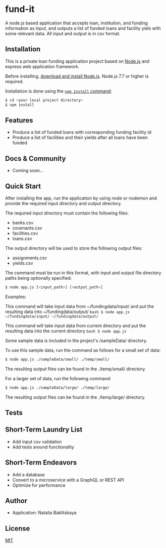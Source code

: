 # fund-it

A node.js based application that accepts loan, institution, and funding information as input, and outputs a list of funded loans and facility yiels with some relevant data. All input and output is in csv format.

## Installation

This is a private loan funding application project based on [Node.js](https://nodejs.org/en/) and express web application framework.

Before installing, [download and install Node.js](https://nodejs.org/en/download/).
Node.js 7.7 or higher is required.

Installation is done using the
[`npm install` command](https://docs.npmjs.com/getting-started/installing-npm-packages-locally):

```bash
$ cd <your local project directory>
$ npm install
```

## Features

  * Produce a list of funded loans with corresponding funding facility id
  * Produce a list of facilities and their yields after all loans have been funded

## Docs & Community

  * Coming soon...

## Quick Start

  After installing the app, run the application by using node or nodemon and provide the required input directory and output directory.

  The required input directory must contain the following files:
  * banks.csv
  * covenants.csv
  * facilities.csv
  * loans.csv

  The output directory will be used to store the following output files:
  * assignments.csv
  * yields.csv

  The command must be run in this format, with input and output file directory paths being optionally specified:

```bash
$ node app.js [<input_path>] [<output_path>]
```

  Examples:
  
  This command will take input data from ~/fundingdata/input/ and put the resulting data into ~/fundingdata/output/
    ```bash
    $ node app.js ~/fundingdata/input/ ~/fundingdata/output/
    ```

  This command will take input data from current directory and put the resulting data into the current directory
    ```bash
    $ node app.js
    ```

Some sample data is included in the project's /sampleData/ directory.

To use this sample data, run the command as follows for a small set of data:

```bash
$ node app.js ./sampleData/small/ ./temp/small/
```
The resulting output files can be found in the ./temp/small/ directory.

For a larger set of data, run the following command:

```bash
$ node app.js ./sampleData/large/ ./temp/large/
```
The resulting output files can be found in the ./temp/large/ directory. 

## Tests

## Short-Term Laundry List
* Add input csv validation
* Add tests around functionality

## Short-Term Endeavors
* Add a database
* Convert to a microservice with a GraphQL or REST API
* Optimize for performance

## Author

* Application: Natalia Baklitskaya


## License

  [MIT](LICENSE)
